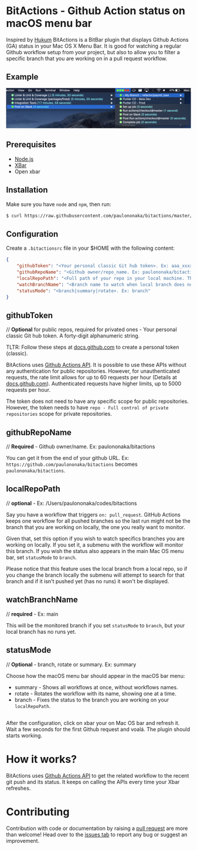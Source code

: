 # BitActions - Github Action status on macOS menu bar

Inspired by [Hukum](https://github.com/abskmj/hukum) BitActions is a BitBar plugin that displays Github Actions (GA) status in your Mac OS X Menu Bar. It is good for watching a regular Github workflow setup from your project, but also to allow you to filter a specific branch that you are working on in a pull request workflow.

## Example

![BitActions example showing GitHub Actions status on macOS menu](images/sample.png)

## Prerequisites

- [Node.js](https://nodejs.org/)
- [XBar](https://xbarapp.com/)
- Open xbar

## Installation

Make sure you have `node` and `npm`, then run:
```sh
$ curl https://raw.githubusercontent.com/paulononaka/bitactions/master/install.sh | bash
```

## Configuration

Create a `.bitactionsrc` file in your $HOME with the following content:

```json
{
    "githubToken": "<Your personal classic Git hub token>. Ex: aaa_xxxxxxxxxxxxxxxxxxxxxxxxxxxxxxxxxxxxxxxx",
    "githubRepoName": "<Github owner/repo_name. Ex: paulononaka/bitactions>",
    "localRepoPath": "<Full path of your repo in your local machine. This will serve to automatically watch the branch you are. Ex: /Users/paulononaka/codes/bitactions>",
    "watchBranchName": "<Branch name to watch when local branch does not have any runs on GitHub. Ex: main>",
    "statusMode": "<branch|summary|rotate>. Ex: branch"
}
```

## githubToken
// **Optional** for public repos, required for privated ones - Your personal classic Git hub token. A forty-digit alphanumeric string.

TLTR: Follow these steps at [docs.github.com](https://docs.github.com/en/authentication/keeping-your-account-and-data-secure/managing-your-personal-access-tokens#creating-a-personal-access-token-classic) to create a personal token (classic).

BitActions uses [Github Actions API](https://docs.github.com/en/rest/reference/actions). It is possible to use these APIs without any authentication for public repositories. However, for unauthenticated requests, the rate limit allows for up to 60 requests per hour (Details at [docs.github.com](https://docs.github.com/en/rest/overview/resources-in-the-rest-api#rate-limiting)). Authenticated requests have higher limits, up to 5000 requests per hour.

The token does not need to have any specific scope for public repositories. However, the token  needs to have `repo - Full control of private repositories` scope for private repositories.

## githubRepoName
// **Required** - Github owner/name. Ex: paulononaka/bitactions

You can get it from the end of your github URL. Ex: `https://github.com/paulononaka/bitactions` becomes `paulononaka/bitactions`.

## localRepoPath
// **optional** - Ex: /Users/paulononaka/codes/bitactions

Say you have a workflow that triggers `on: pull_request`. GitHub Actions keeps one workflow for all pushed branches so the last run might not be the branch that you are working on locally, the one you really want to monitor.

Given that, set this option if you wish to watch specifics branches you are working on locally. If you set it, a submenu with the workflow will monitor this branch. If you wish the status also appears in the main Mac OS menu bar, set `statusMode` to `branch`.

Please notice that this feature uses the local branch from a local repo, so if you change the branch locally the submenu will attempt to search for that branch and if it isn't pushed yet (has no runs) it won't be displayed.

## watchBranchName
// **required** - Ex: main

This will be the monitored branch if you set `statusMode` to `branch`, but your local branch has no runs yet.

## statusMode
// **Optional** - branch, rotate or summary. Ex: summary

Choose how the macOS menu bar should appear in the macOS bar menu:

- summary - Shows all workflows at once, without workflows names.
- rotate - Rotates the workflow with its name, showing one at a time.
- branch - Fixes the status to the branch you are working on your `localRepoPath`.

##

After the configuration, click on xbar your on Mac OS bar and refresh it. Wait a few seconds for the first Github request and voalá. The plugin should starts working.

# How it works?
BitActions uses [Github Actions API](https://docs.github.com/en/rest/reference/actions) to get the related workflow to the recent git push and its status. It keeps on calling the APIs every time your Xbar refreshes.

# Contributing

Contribution with code or documentation by raising a [pull request](https://github.com/paulononaka/bitactions/pulls) are more than welcome! Head over to the [issues tab](https://github.com/paulononaka/bitactions/issues) to report any bug or suggest an improvement. 
